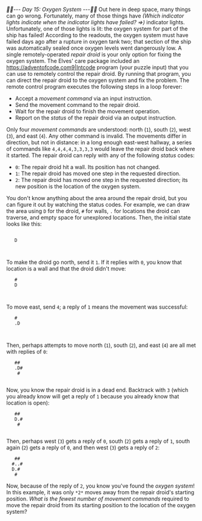 *:calendar::calendar:--- Day 15: Oxygen System ---:calendar::calendar:*
Out here in deep space, many things can go wrong. Fortunately, many of those things have _(Which indicator lights indicate when the indicator lights have failed? =>)_ indicator lights. Unfortunately, one of those lights is lit: the oxygen system for part of the ship has failed!
According to the readouts, the oxygen system must have failed days ago after a rupture in oxygen tank two; that section of the ship was automatically sealed once oxygen levels went dangerously low. A single remotely-operated *repair droid* is your only option for fixing the oxygen system.
The Elves' care package included an <https://adventofcode.com9|Intcode> program (your puzzle input) that you can use to remotely control the repair droid. By running that program, you can direct the repair droid to the oxygen system and fix the problem.
The remote control program executes the following steps in a loop forever:

- Accept a *movement command* via an input instruction.
- Send the movement command to the repair droid.
- Wait for the repair droid to finish the movement operation.
- Report on the *status* of the repair droid via an output instruction.

Only four *movement commands* are understood: north (`1`), south (`2`), west (`3`), and east (`4`). Any other command is invalid. The movements differ in direction, but not in distance: in a long enough east-west hallway, a series of commands like `4,4,4,4,3,3,3,3` would leave the repair droid back where it started.
The repair droid can reply with any of the following *status* codes:

- `0`: The repair droid hit a wall. Its position has not changed.
- `1`: The repair droid has moved one step in the requested direction.
- `2`: The repair droid has moved one step in the requested direction; its new position is the location of the oxygen system.

You don't know anything about the area around the repair droid, but you can figure it out by watching the status codes.
For example, we can draw the area using `D` for the droid, `#` for walls, `.` for locations the droid can traverse, and empty space for unexplored locations.  Then, the initial state looks like this:
```      
      
   D  
      
      
```
To make the droid go north, send it `1`. If it replies with `0`, you know that location is a wall and that the droid didn't move:
```      
   #  
   D  
      
      
```
To move east, send `4`; a reply of `1` means the movement was successful:
```      
   #  
   .D 
      
      
```
Then, perhaps attempts to move north (`1`), south (`2`), and east (`4`) are all met with replies of `0`:
```      
   ## 
   .D#
    # 
      
```
Now, you know the repair droid is in a dead end. Backtrack with `3` (which you already know will get a reply of `1` because you already know that location is open):
```      
   ## 
   D.#
    # 
      
```
Then, perhaps west (`3`) gets a reply of `0`, south (`2`) gets a reply of `1`, south again (`2`) gets a reply of `0`, and then west (`3`) gets a reply of `2`:
```      
   ## 
  #..#
  D.# 
   #  
```
Now, because of the reply of `2`, you know you've found the *oxygen system*! In this example, it was only `*2*` moves away from the repair droid's starting position.
*What is the fewest number of movement commands* required to move the repair droid from its starting position to the location of the oxygen system?
